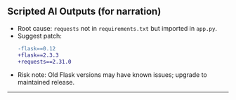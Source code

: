 ## Scripted AI Outputs (for narration)

- Root cause: `requests` not in `requirements.txt` but imported in `app.py`.
- Suggest patch:
  ```diff
  -flask==0.12
  +flask==2.3.3
  +requests==2.31.0
  ```
- Risk note: Old Flask versions may have known issues; upgrade to maintained release.
---